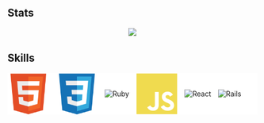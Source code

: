 ## Stats
  <div align=center>
    <img height="200px" src="https://github-readme-stats-two-sigma-59.vercel.app/api?username=scrollxz&theme=github_dark_dimmed" />
  </div>

## Skills
  <div style="flex-basis: 48%; background-color: white;">
    <img align="center" alt="HTML" height="84" width="84" style="padding-right:10px" src="https://raw.githubusercontent.com/devicons/devicon/master/icons/html5/html5-original.svg">
    <img align="center" alt="CSS" height="84" width="84" style="padding-right:10px" src="https://raw.githubusercontent.com/devicons/devicon/master/icons/css3/css3-original.svg">
    <img align="center" alt="Ruby" height="84" width="84" style="padding-right:10px" src="https://cdn.jsdelivr.net/gh/devicons/devicon@latest/icons/ruby/ruby-original.svg" />
    <img align="center" alt="Js" height="84" width="84" style="padding-right:10px" src="https://raw.githubusercontent.com/devicons/devicon/master/icons/javascript/javascript-plain.svg">
    <img align="center" alt="React" height="84" width="84" style="padding-right:10px" src="https://cdn.jsdelivr.net/gh/devicons/devicon@latest/icons/react/react-original.svg" />
    <img align="center" alt="Rails" height="84" width="84" style="padding-right:10px" src="https://cdn.jsdelivr.net/gh/devicons/devicon@latest/icons/rails/rails-plain-wordmark.svg" />
  </div>
